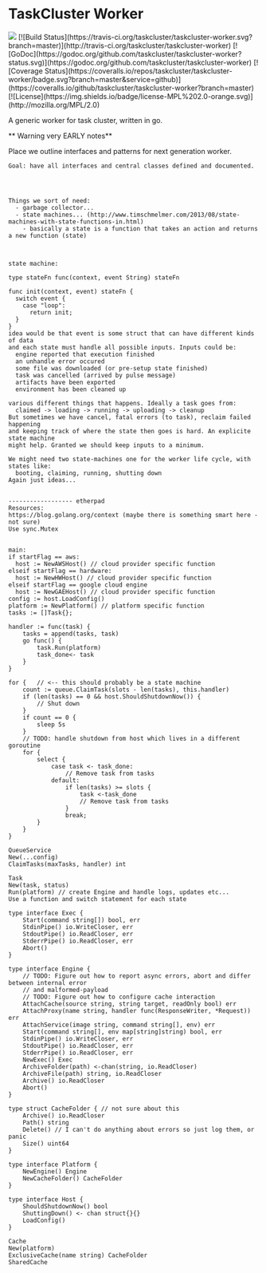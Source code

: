 TaskCluster Worker
==================
<img src="https://tools.taskcluster.net/lib/assets/taskcluster-120.png" />
[![Build Status](https://travis-ci.org/taskcluster/taskcluster-worker.svg?branch=master)](http://travis-ci.org/taskcluster/taskcluster-worker)
[![GoDoc](https://godoc.org/github.com/taskcluster/taskcluster-worker?status.svg)](https://godoc.org/github.com/taskcluster/taskcluster-worker)
[![Coverage Status](https://coveralls.io/repos/taskcluster/taskcluster-worker/badge.svg?branch=master&service=github)](https://coveralls.io/github/taskcluster/taskcluster-worker?branch=master)
[![License](https://img.shields.io/badge/license-MPL%202.0-orange.svg)](http://mozilla.org/MPL/2.0)

A generic worker for task cluster, written in go.


** Warning very EARLY notes**

Place we outline interfaces and patterns for next generation worker.

```
Goal: have all interfaces and central classes defined and documented.




Things we sort of need:
  - garbage collector...
  - state machines... (http://www.timschmelmer.com/2013/08/state-machines-with-state-functions-in.html)
    - basically a state is a function that takes an action and returns a new function (state)



state machine:

type stateFn func(context, event String) stateFn

func init(context, event) stateFn {
  switch event {
    case "loop":
      return init;
  }
}
idea would be that event is some struct that can have different kinds of data
and each state must handle all possible inputs. Inputs could be:
  engine reported that execution finished
  an unhandle error occured
  some file was downloaded (or pre-setup state finished)
  task was cancelled (arrived by pulse message)
  artifacts have been exported
  environment has been cleaned up

various different things that happens. Ideally a task goes from:
  claimed -> loading -> running -> uploading -> cleanup
But sometimes we have cancel, fatal errors (to task), reclaim failed happening
and keeping track of where the state then goes is hard. An explicite state machine
might help. Granted we should keep inputs to a minimum.

We might need two state-machines one for the worker life cycle, with states like:
  booting, claiming, running, shutting down
Again just ideas...


------------------ etherpad
Resources:
https://blog.golang.org/context (maybe there is something smart here - not sure)
Use sync.Mutex


main:
if startFlag == aws:
  host := NewAWSHost() // cloud provider specific function
elseif startFlag == hardware:
  host := NewHWHost() // cloud provider specific function
elseif startFlag == google cloud engine
  host := NewGAEHost() // cloud provider specific function
config := host.LoadConfig()
platform := NewPlatform() // platform specific function
tasks := []Task{};

handler := func(task) {
    tasks = append(tasks, task)
    go func() {
        task.Run(platform)
        task_done<- task
    }
}

for {   // <-- this should probably be a state machine
    count := queue.ClaimTask(slots - len(tasks), this.handler)
    if (len(tasks) == 0 && host.ShouldShutdownNow()) {
        // Shut down
    }
    if count == 0 {
        sleep 5s
    }
    // TODO: handle shutdown from host which lives in a different goroutine
    for {
        select {
            case task <- task_done:
                // Remove task from tasks
            default:
                if len(tasks) >= slots {
                    task <-task_done
                    // Remove task from tasks
                }
                break;
        }
    }
}

QueueService
New(...config)
ClaimTasks(maxTasks, handler) int

Task
New(task, status)
Run(platform) // create Engine and handle logs, updates etc...
Use a function and switch statement for each state

type interface Exec {
    Start(command string[]) bool, err
    StdinPipe() io.WriteCloser, err
    StdoutPipe() io.ReadCloser, err
    StderrPipe() io.ReadCloser, err
    Abort()
}

type interface Engine {
    // TODO: Figure out how to report async errors, abort and differ between internal error
    // and malformed-payload
    // TODO: Figure out how to configure cache interaction
    AttachCache(source string, string target, readOnly bool) err
    AttachProxy(name string, handler func(ResponseWriter, *Request)) err
    AttachService(image string, command string[], env) err
    Start(command string[], env map[string]string) bool, err
    StdinPipe() io.WriteCloser, err
    StdoutPipe() io.ReadCloser, err
    StderrPipe() io.ReadCloser, err
    NewExec() Exec
    ArchiveFolder(path) <-chan(string, io.ReadCloser)
    ArchiveFile(path) string, io.ReadCloser
    Archive() io.ReadCloser
    Abort()
}

type struct CacheFolder { // not sure about this
    Archive() io.ReadCloser
    Path() string
    Delete() // I can't do anything about errors so just log them, or panic
    Size() uint64
}

type interface Platform {
    NewEngine() Engine
    NewCacheFolder() CacheFolder
}

type interface Host {
    ShouldShutdownNow() bool
    ShuttingDown() <- chan struct{}{}
    LoadConfig()
}

Cache
New(platform)
ExclusiveCache(name string) CacheFolder
SharedCache

```

